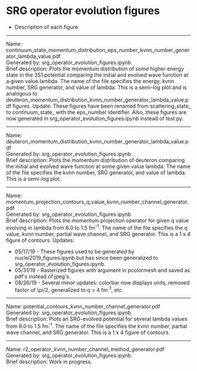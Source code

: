 # SRG operator evolution figures


* Description of each figure:

______________________________________________________________________________________________________________________________
Name: continuum_state_momentum_distribution_eps_number_kvnn_number_generator_lambda_value.pdf<br/>
Generated by: srg_operator_evolution_figures.ipynb<br/>
Brief description: Plots the momentum distribution of some higher energy state in the 3S1 potential comparing the initial and evolved wave function at a given value lambda. The name of the file specifies the energy, kvnn number, SRG generator, and value of lambda. This is a semi-log plot and is analogous to deuteron_momentum_distribution_kvnn_number_generator_lambda_value.pdf figures.
Update: These figures have been renamed from scattering_state_ to continuum_state_ with the eps_number identifier. Also, these figures are now generated in srg_operator_evolution_figures.ipynb instead of test.py.<br/>

______________________________________________________________________________________________________________________________
Name: deuteron_momentum_distribution_kvnn_number_generator_lambda_value.pdf<br/>
Generated by: srg_operator_evolution_figures.ipynb<br/>
Brief description: Plots the momentum distribution of deuteron comparing the initial and evolved wave function at some given value lambda. The name of the file specifies the kvnn number, SRG generator, and value of lambda. This is a semi-log plot.<br/>

______________________________________________________________________________________________________________________________
Name: momentum_projection_contours_q_value_kvnn_number_channel_generator.pdf<br/>
Generated by: srg_operator_evolution_figures.ipynb<br/>
Brief description: Plots the momentum projection operator for given q value evolving in lambda from 6.0 to 1.5 fm<sup>-1</sup>. The name of the file specifies the q value, kvnn number, partial wave channel, and SRG generator. This is a 1 x 4 figure of contours.
Updates:<br/>
* 05/17/19 - These figures used to be generated by nuclei2019_figures.ipynb but has since been generalized to srg_operator_evolution_figures.ipynb.
* 05/31/19 - Rasterized figures with argument in pcolormesh and saved as pdf's instead of jpeg's.<br/>
* 08/26/19 - Several minor updates: colorbar now displays units, removed factor of \pi/2, generalized to q > 4 fm<sup>-1</sup>, etc.

______________________________________________________________________________________________________________________________
Name: potential_contours_kvnn_number_channel_generator.pdf<br/>
Generated by: srg_operator_evolution_figures.ipynb<br/>
Brief description: Plots an SRG-evolved potential for several lambda values from 6.0 to 1.5 fm<sup>-1</sup>. The name of the file specifies the kvnn number, partial wave channel, and SRG generator. This is a 1 x 4 figure of contours.

______________________________________________________________________________________________________________________________
Name: r2_operator_kvnn_number_channel_method_generator.pdf<br/>
Generated by: srg_operator_evolution_figures.ipynb<br/>
Brief description: Work in progress.
